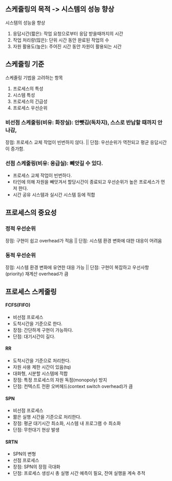 ## 스케줄링의 목적 -> 시스템의 성능 향상
시스템의 성능을 향상
1. 응답시간(짧은): 작업 요청으로부터 응답 받을때까지의 시간
2. 작업 처리량(많은): 단위 시간 동안 완료된 작업의 수
3. 자원 활용도(높은): 주어진 시간 동안 자원이 활용되는 시간

## 스케줄링 기준
스케줄링 기법을 고려하는 항목

1. 프로세스의 특성
2. 시스템 특성
3. 프로세스의 긴급성
4. 프로세스 우선순위

### 비선점 스케줄링(비유: 화장실): 안뺏김(독차지), 스스로 반납할 때까지 안나감, 
  장점: 프로세스 교체 작업이 빈번하지 않다. || 단점: 우선순위가 역전되고 평균 응답시간이 증가함.

### 선점 스케줄링(비유: 응급실): 빼앗길 수 있다.
- 프로세스 교체 작업이 빈번하다.
- 타인에 의해 자원을 빼앗겨서 할당시간이 종료되고 우선순위가 높은 프로세스가 먼저 한다.
- 시간 공유 시스템과 실시간 시스템 등에 적합

## 프로세스의 중요성
### 정적 우선순위
장점: 구현이 쉽고 overhead가 적음 || 단점: 시스템 환경 변화에 대한 대응이 어려움

### 동적 우선순위
장점: 시스템 환경 변화에 유연한 대응 가능 || 단점: 구현이 복잡하고 우선사항(priority) 재계산 overhead가 큼

## 프로세스 스케줄링

#### FCFS(FIFO)
- 비선점 프로세스
- 도착시간을 기준으로 한다.
- 장점: 간단하게 구현이 가능하다.
- 단점: 대기시간이 길다.

#### RR
- 도착시간을 기준으로 처리한다.
- 자원 사용 제한 시간이 있음(tq)
- 대화형, 시분할 시스템에 적합
- 장점: 특정 프로세스의 자원 독점(monopoly) 방지
- 단점: 컨텍스트 전환 오버헤드(context switch overhead)가 큼

#### SPN
- 비선점 프로세스
- 짦은 실행 시간을 기준으로 처리한다.
- 장점: 평균 대기시간 최소화, 시스템 내 프로그램 수 최소화 
- 단점: 무한대기 현상 발생

#### SRTN
- SPN의 변형
- 선점 프로세스
- 장점: SPN의 장점 극대화
- 단점: 프로세스 생성시 총 실행 시간 예측이 필요, 잔여 실행을 계속 추적
